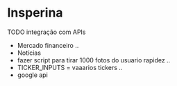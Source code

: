 # Insperina

TODO
integração com APIs
 - Mercado financeiro ..
 - Notícias
 - fazer script para tirar 1000 fotos do usuario rapidez ..
 - TICKER_INPUTS = vaaarios tickers ..
 - google api


